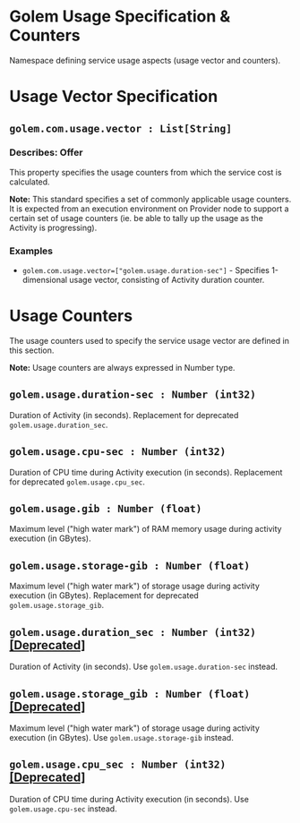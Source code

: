 # Golem Usage Specification & Counters
Namespace defining service usage aspects (usage vector and counters).

# Usage Vector Specification

## `golem.com.usage.vector : List[String]`

### Describes: Offer

This property specifies the usage counters from which the service cost is calculated.

**Note:** This standard specifies a set of commonly applicable usage counters. It is expected from an execution environment on Provider node to support a certain set of usage counters (ie. be able to tally up the usage as the Activity is progressing). 

### **Examples**
* `golem.com.usage.vector=["golem.usage.duration-sec"]` - Specifies 1-dimensional usage vector, consisting of Activity duration counter.

# Usage Counters
The usage counters used to specify the service usage vector are defined in this section.

**Note:** Usage counters are always expressed in Number type.

## `golem.usage.duration-sec : Number (int32)`
Duration of Activity (in seconds). Replacement for deprecated `golem.usage.duration_sec`.

## `golem.usage.cpu-sec : Number (int32)`
Duration of CPU time during Activity execution (in seconds). Replacement for deprecated `golem.usage.cpu_sec`.

## `golem.usage.gib : Number (float)`
Maximum level ("high water mark") of RAM memory usage during activity execution (in GBytes).

## `golem.usage.storage-gib : Number (float)`
Maximum level ("high water mark") of storage usage during activity execution (in GBytes). Replacement for deprecated `golem.usage.storage_gib`.

## `golem.usage.duration_sec : Number (int32)` [[Deprecated]](/standards/README.md#deprecated-properties)
Duration of Activity (in seconds).
Use `golem.usage.duration-sec` instead.

## `golem.usage.storage_gib : Number (float)` [[Deprecated]](/standards/README.md#deprecated-properties)
Maximum level ("high water mark") of storage usage during activity execution (in GBytes).
Use `golem.usage.storage-gib` instead.

## `golem.usage.cpu_sec : Number (int32)` [[Deprecated]](/standards/README.md#deprecated-properties)
Duration of CPU time during Activity execution (in seconds).
Use `golem.usage.cpu-sec` instead.
